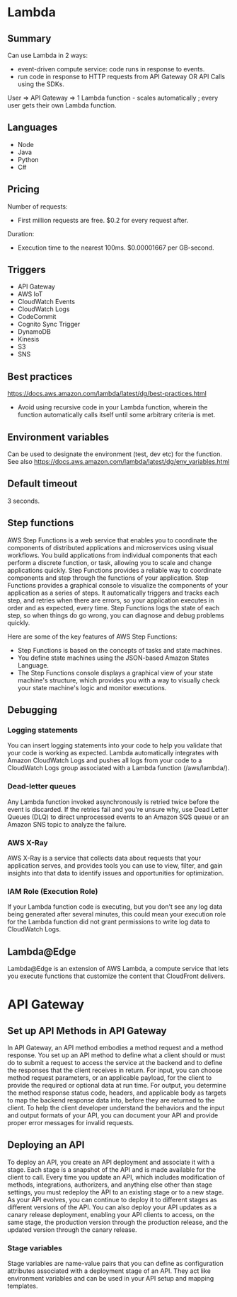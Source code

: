 # Lambda

## Summary

Can use Lambda in 2 ways:

- event-driven compute service: code runs in response to events.
- run code in response to HTTP requests from API Gateway OR API Calls using the SDKs.

User => API Gateway => 1 Lambda function - scales automatically ; every user gets their own Lambda function.

## Languages

- Node
- Java
- Python
- C#

## Pricing

Number of requests:
- First million requests are free. $0.2 for every request after.

Duration:
- Execution time to the nearest 100ms. $0.00001667 per GB-second.

## Triggers

- API Gateway
- AWS IoT
- CloudWatch Events
- CloudWatch Logs
- CodeCommit
- Cognito Sync Trigger
- DynamoDB
- Kinesis
- S3
- SNS

## Best practices

https://docs.aws.amazon.com/lambda/latest/dg/best-practices.html

- Avoid using recursive code in your Lambda function, wherein the function automatically calls itself until some arbitrary criteria is met.

## Environment variables

Can be used to designate the environment (test, dev etc) for the function. See also https://docs.aws.amazon.com/lambda/latest/dg/env_variables.html

## Default timeout

3 seconds.

## Step functions

AWS Step Functions is a web service that enables you to coordinate the components of distributed applications and microservices using visual workflows. You build applications from individual components that each perform a discrete function, or task, allowing you to scale and change applications quickly. Step Functions provides a reliable way to coordinate components and step through the functions of your application. Step Functions provides a graphical console to visualize the components of your application as a series of steps. It automatically triggers and tracks each step, and retries when there are errors, so your application executes in order and as expected, every time. Step Functions logs the state of each step, so when things do go wrong, you can diagnose and debug problems quickly.

Here are some of the key features of AWS Step Functions:

- Step Functions is based on the concepts of tasks and state machines.
- You define state machines using the JSON-based Amazon States Language.
- The Step Functions console displays a graphical view of your state machine's structure, which provides you with a way to visually check your state machine's logic and monitor executions.

## Debugging

### Logging statements

You can insert logging statements into your code to help you validate that your code is working as expected. Lambda automatically integrates with Amazon CloudWatch Logs and pushes all logs from your code to a CloudWatch Logs group associated with a Lambda function (/aws/lambda/<function name>).

### Dead-letter queues

Any Lambda function invoked asynchronously is retried twice before the event is discarded. If the retries fail and you're unsure why, use Dead Letter Queues (DLQ) to direct unprocessed events to an Amazon SQS queue or an Amazon SNS topic to analyze the failure.

### AWS X-Ray

AWS X-Ray is a service that collects data about requests that your application serves, and provides tools you can use to view, filter, and gain insights into that data to identify issues and opportunities for optimization.

### IAM Role (Execution Role)

If your Lambda function code is executing, but you don't see any log data being generated after several minutes, this could mean your execution role for the Lambda function did not grant permissions to write log data to CloudWatch Logs.

## Lambda@Edge

Lambda@Edge is an extension of AWS Lambda, a compute service that lets you execute functions that customize the content that CloudFront delivers.

# API Gateway

## Set up API Methods in API Gateway

In API Gateway, an API method embodies a method request and a method response. You set up an API method to define what a client should or must do to submit a request to access the service at the backend and to define the responses that the client receives in return. For input, you can choose method request parameters, or an applicable payload, for the client to provide the required or optional data at run time. For output, you determine the method response status code, headers, and applicable body as targets to map the backend response data into, before they are returned to the client. To help the client developer understand the behaviors and the input and output formats of your API, you can document your API and provide proper error messages for invalid requests.

## Deploying an API

To deploy an API, you create an API deployment and associate it with a stage. Each stage is a snapshot of the API and is made available for the client to call. Every time you update an API, which includes modification of methods, integrations, authorizers, and anything else other than stage settings, you must redeploy the API to an existing stage or to a new stage. As your API evolves, you can continue to deploy it to different stages as different versions of the API. You can also deploy your API updates as a canary release deployment, enabling your API clients to access, on the same stage, the production version through the production release, and the updated version through the canary release.

### Stage variables

Stage variables are name-value pairs that you can define as configuration attributes associated with a deployment stage of an API. They act like environment variables and can be used in your API setup and mapping templates.
